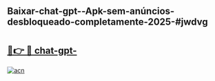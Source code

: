 ## Baixar-chat-gpt--Apk-sem-anúncios-desbloqueado-completamente-2025-#jwdvg

# <h2><a href="https://ainizakaria.my?title=chat-gpt-&ref=20M">🔗👉 🔴 chat-gpt-</a></h2>

[![acn](https://github.com/user-attachments/assets/0f9c940e-d8b0-45ae-aac7-cd30a18b3e1c)](https://ainizakaria.my?title=chat-gpt-&ref=20M)

